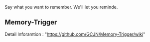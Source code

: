 Say what you want to remember. 
We'll let you reminde.

## Memory-Trigger
Detail Inforamtion : "https://github.com/GCJN/Memory-Trigger/wiki"

